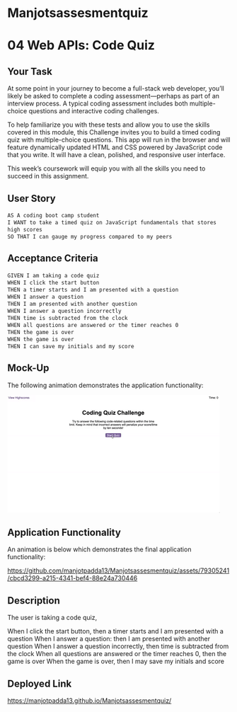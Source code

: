 # Manjotsassesmentquiz

# 04 Web APIs: Code Quiz

## Your Task

At some point in your journey to become a full-stack web developer, you’ll likely be asked to complete a coding assessment&mdash;perhaps as part of an interview process. A typical coding assessment includes both multiple-choice questions and interactive coding challenges. 

To help familiarize you with these tests and allow you to use the skills covered in this module, this Challenge invites you to build a timed coding quiz with multiple-choice questions. This app will run in the browser and will feature dynamically updated HTML and CSS powered by JavaScript code that you write. It will have a clean, polished, and responsive user interface. 

This week’s coursework will equip you with all the skills you need to succeed in this assignment.

## User Story

```
AS A coding boot camp student
I WANT to take a timed quiz on JavaScript fundamentals that stores high scores
SO THAT I can gauge my progress compared to my peers
```

## Acceptance Criteria

```
GIVEN I am taking a code quiz
WHEN I click the start button
THEN a timer starts and I am presented with a question
WHEN I answer a question
THEN I am presented with another question
WHEN I answer a question incorrectly
THEN time is subtracted from the clock
WHEN all questions are answered or the timer reaches 0
THEN the game is over
WHEN the game is over
THEN I can save my initials and my score
```

## Mock-Up

The following animation demonstrates the application functionality:

![A user clicks through an interactive coding quiz, then enters initials to save the high score before resetting and starting over.](./Assets/04-web-apis-homework-demo.gif)

## Application Functionality
An animation is below which demonstrates the final application functionality:


https://github.com/manjotpadda13/Manjotsassesmentquiz/assets/79305241/cbcd3299-a215-4341-bef4-88e24a730446

## Description 
The user is taking a code quiz,

When I click the start button, then a timer starts and I am presented with a question
When I answer a question: then I am presented with another question
When I answer a question incorrectly, then time is subtracted from the clock
When all questions are answered or the timer reaches 0, then the game is over
When the game is over, then I may save my initials and score



## Deployed Link
https://manjotpadda13.github.io/Manjotsassesmentquiz/

